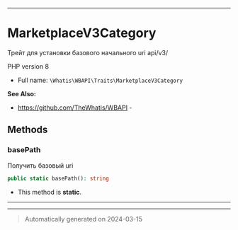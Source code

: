 ***

# MarketplaceV3Category

Трейт для установки
базового начального
uri api/v3/

PHP version 8

* Full name: `\Whatis\WBAPI\Traits\MarketplaceV3Category`

**See Also:**

* https://github.com/TheWhatis/WBAPI - 




## Methods


### basePath

Получить базовый uri

```php
public static basePath(): string
```



* This method is **static**.








***

***
> Automatically generated on 2024-03-15

